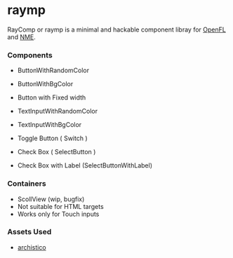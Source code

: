 raymp
===================
RayComp or raymp is a minimal and hackable component libray for [OpenFL][2] and [NME][3].

### Components 

 - ButtonWithRandomColor
 - ButtonWithBgColor
 - Button with Fixed width

 - TextInputWithRandomColor
 - TextInputWithBgColor

 - Toggle Button ( Switch )
 - Check Box ( SelectButton )
 - Check Box with Label (SelectButtonWithLabel)

### Containers

 - ScollView (wip, bugfix)
  - Not suitable for HTML targets
  - Works only for Touch inputs 


### Assets Used
 - [archistico][1]





[1]: https://www.fontsquirrel.com/fonts/archistico
[2]: https://github.com/openfl/openfl
[3]: https://github.com/nmehost/nme
